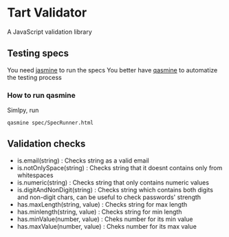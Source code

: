 # Tart Validator

A JavaScript validation library

## Testing specs

You need [jasmine](http://pivotal.github.com/jasmine/) to run the specs
You better have [qasmine](https://github.com/tart/qasmine) to automatize the testing process

### How to run qasmine

Simlpy, run
    
    qasmine spec/SpecRunner.html


## Validation checks

* is.email(string) : Checks string as a valid email
* is.notOnlySpace(string) : Checks string that it doesnt contains only from whitespaces
* is.numeric(string) : Checks string that only contains numeric values
* is.digitAndNonDigit(string) : Checks string which contains both digits and non-digit chars, can be useful to check passwords' strength
* has.maxLength(string, value) : Checks string for max length
* has.minlength(string, value) : Checks string for min length
* has.minValue(number, value) : Cheks number for its min value
* has.maxValue(number, value) : Cheks number for its max value
